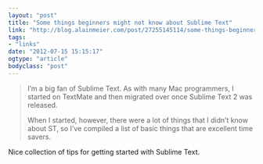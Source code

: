 ```yaml
---
layout: "post"
title: "Some things beginners might not know about Sublime Text"
link: "http://blog.alainmeier.com/post/27255145114/some-things-beginners-might-not-know-about-sublime-text"
tags: 
- "links"
date: "2012-07-15 15:15:17"
ogtype: "article"
bodyclass: "post"
---
```


> I’m a big fan of Sublime Text. As with many Mac programmers, I started on TextMate and then migrated over once Sublime Text 2 was released.
> 
> When I started, however, there were a lot of things that I didn’t know about ST, so I’ve compiled a list of basic things that are excellent time savers.

Nice collection of tips for getting started with Sublime Text.